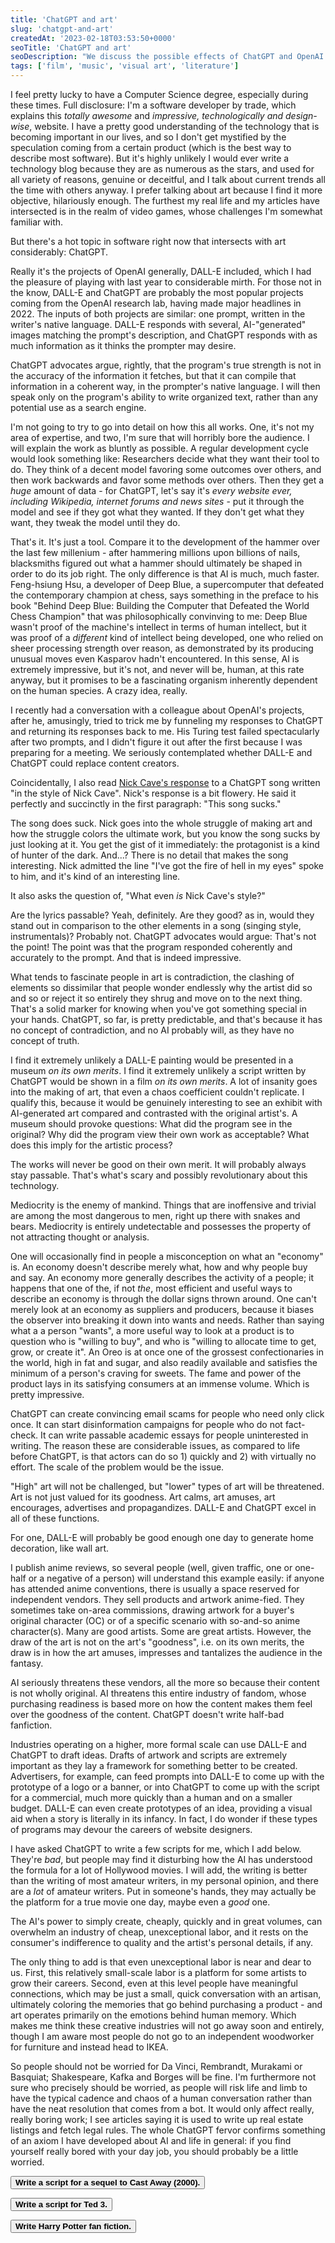 ```yaml
---
title: 'ChatGPT and art'
slug: 'chatgpt-and-art'
createdAt: '2023-02-18T03:53:50+0000'
seoTitle: 'ChatGPT and art'
seoDescription: "We discuss the possible effects of ChatGPT and OpenAI's other projects on art."
tags: ['film', 'music', 'visual art', 'literature']
---
```


I feel pretty lucky to have a Computer Science degree, especially during these times. Full disclosure: I'm a software developer by trade, which explains this _totally awesome_ and _impressive, technologically and design-wise_, website. I have a pretty good understanding of the technology that is becoming important in our lives, and so I don't get mystified by the speculation coming from a certain product (which is the best way to describe most software). But it's highly unlikely I would ever write a technology blog because they are as numerous as the stars, and used for all variety of reasons, genuine or deceitful, and I talk about current trends all the time with others anyway. I prefer talking about art because I find it more objective, hilariously enough. The furthest my real life and my articles have intersected is in the realm of video games, whose challenges I'm somewhat familiar with.

But there's a hot topic in software right now that intersects with art considerably: ChatGPT.

Really it's the projects of OpenAI generally, DALL-E included, which I had the pleasure of playing with last year to considerable mirth. For those not in the know, DALL-E and ChatGPT are probably the most popular projects coming from the OpenAI research lab, having made major headlines in 2022. The inputs of both projects are similar: one prompt, written in the writer's native language. DALL-E responds with several, AI-"generated" images matching the prompt's description, and ChatGPT responds with as much information as it thinks the prompter may desire.

ChatGPT advocates argue, rightly, that the program's true strength is not in the accuracy of the information it fetches, but that it can compile that information in a coherent way, in the prompter's native language. I will then speak only on the program's ability to write organized text, rather than any potential use as a search engine.

I'm not going to try to go into detail on how this all works. One, it's not my area of expertise, and two, I'm sure that will horribly bore the audience. I will explain the work as bluntly as possible. A regular development cycle would look something like: Researchers decide what they want their tool to do. They think of a decent model favoring some outcomes over others, and then work backwards and favor some methods over others. Then they get a _huge_ amount of data - for ChatGPT, let's say it's _every website ever, including Wikipedia, internet forums and news sites_ - put it through the model and see if they got what they wanted. If they don't get what they want, they tweak the model until they do.

That's it. It's just a tool. Compare it to the development of the hammer over the last few millenium - after hammering millions upon billions of nails, blacksmiths figured out what a hammer should ultimately be shaped in order to do its job right. The only difference is that AI is much, much faster. Feng-hsiung Hsu, a developer of Deep Blue, a supercomputer that defeated the contemporary champion at chess, says something in the preface to his book "Behind Deep Blue: Building the Computer that Defeated the World Chess Champion" that was philosophically convinving to me: Deep Blue wasn't proof of the machine's intellect in terms of human intellect, but it was proof of a _different_ kind of intellect being developed, one who relied on sheer processing strength over reason, as demonstrated by its producing unusual moves even Kasparov hadn't encountered. In this sense, AI is extremely impressive, but it's not, and never will be, human, at this rate anyway, but it promises to be a fascinating organism inherently dependent on the human species. A crazy idea, really.

I recently had a conversation with a colleague about OpenAI's projects, after he, amusingly, tried to trick me by funneling my responses to ChatGPT and returning its responses back to me. His Turing test failed spectacularly after two prompts, and I didn't figure it out after the first because I was preparing for a meeting. We seriously contemplated whether DALL-E and ChatGPT could replace content creators.

Coincidentally, I also read <a href="https://www.theredhandfiles.com/chat-gpt-what-do-you-think/" target="_blank" rel="noopener noreferrer">Nick Cave's response</a> to a ChatGPT song written "in the style of Nick Cave". Nick's response is a bit flowery. He said it perfectly and succinctly in the first paragraph: "This song sucks."

The song does suck. Nick goes into the whole struggle of making art and how the struggle colors the ultimate work, but you know the song sucks by just looking at it. You get the gist of it immediately: the protagonist is a kind of hunter of the dark. And...? There is no detail that makes the song interesting. Nick admitted the line "I've got the fire of hell in my eyes" spoke to him, and it's kind of an interesting line.

It also asks the question of, "What even _is_ Nick Cave's style?"

Are the lyrics passable? Yeah, definitely. Are they good? as in, would they stand out in comparison to the other elements in a song (singing style, instrumentals)? Probably not. ChatGPT advocates would argue: That's not the point! The point was that the program responded coherently and accurately to the prompt. And that is indeed impressive.

What tends to fascinate people in art is contradiction, the clashing of elements so dissimilar that people wonder endlessly why the artist did so and so or reject it so entirely they shrug and move on to the next thing. That's a solid marker for knowing when you've got something special in your hands. ChatGPT, so far, is pretty predictable, and that's because it has no concept of contradiction, and no AI probably will, as they have no concept of truth.

I find it extremely unlikely a DALL-E painting would be presented in a museum _on its own merits_. I find it extremely unlikely a script written by ChatGPT would be shown in a film _on its own merits_. A lot of insanity goes into the making of art, that even a chaos coefficient couldn't replicate. I qualify this, because it would be genuinely interesting to see an exhibit with AI-generated art compared and contrasted with the original artist's. A museum should provoke questions: What did the program see in the original? Why did the program view their own work as acceptable? What does this imply for the artistic process?

The works will never be good on their own merit. It will probably always stay passable. That's what's scary and possibly revolutionary about this technology.

Mediocrity is the enemy of mankind. Things that are inoffensive and trivial are among the most dangerous to men, right up there with snakes and bears. Mediocrity is entirely undetectable and possesses the property of not attracting thought or analysis.

One will occasionally find in people a misconception on what an "economy" is. An economy doesn't describe merely what, how and why people buy and say. An economy more generally describes the activity of a people; it happens that one of the, if not _the_, most efficient and useful ways to describe an economy is through the dollar signs thrown around. One can't merely look at an economy as suppliers and producers, because it biases the observer into breaking it down into wants and needs. Rather than saying what a a person "wants", a more useful way to look at a product is to question who is "willing to buy", and who is "willing to allocate time to get, grow, or create it". An Oreo is at once one of the grossest confectionaries in the world, high in fat and sugar, and also readily available and satisfies the minimum of a person's craving for sweets. The fame and power of the product lays in its satisfying consumers at an immense volume. Which is pretty impressive.

ChatGPT can create convincing email scams for people who need only click once. It can start disinformation campaigns for people who do not fact-check. It can write passable academic essays for people uninterested in writing. The reason these are considerable issues, as compared to life before ChatGPT, is that actors can do so 1) quickly and 2) with virtually no effort. The scale of the problem would be the issue.

"High" art will not be challenged, but "lower" types of art will be threatened. Art is not just valued for its goodness. Art calms, art amuses, art encourages, advertises and propagandizes. DALL-E and ChatGPT excel in all of these functions.

For one, DALL-E will probably be good enough one day to generate home decoration, like wall art.

I publish anime reviews, so several people (well, given traffic, one or one-half or a negative of a person) will understand this example easily: if anyone has attended anime conventions, there is usually a space reserved for independent vendors. They sell products and artwork anime-fied. They sometimes take on-area commissions, drawing artwork for a buyer's original character (OC) or of a specific scenario with so-and-so anime character(s). Many are good artists. Some are great artists. However, the draw of the art is not on the art's "goodness", i.e. on its own merits, the draw is in how the art amuses, impresses and tantalizes the audience in the fantasy.

AI seriously threatens these vendors, all the more so because their content is not wholly original. AI threatens this entire industry of fandom, whose purchasing readiness is based more on how the content makes them feel over the goodness of the content. ChatGPT doesn't write half-bad fanfiction.

Industries operating on a higher, more formal scale can use DALL-E and ChatGPT to draft ideas. Drafts of artwork and scripts are extremely important as they lay a framework for something better to be created. Advertisers, for example, can feed prompts into DALL-E to come up with the prototype of a logo or a banner, or into ChatGPT to come up with the script for a commercial, much more quickly than a human and on a smaller budget. DALL-E can even create prototypes of an idea, providing a visual aid when a story is literally in its infancy. In fact, I do wonder if these types of programs may devour the careers of website designers.

I have asked ChatGPT to write a few scripts for me, which I add below. They're _bad_, but people may find it disturbing how the AI has understood the formula for a lot of Hollywood movies. I will add, the writing is better than the writing of most amateur writers, in my personal opinion, and there are a _lot_ of amateur writers. Put in someone's hands, they may actually be the platform for a true movie one day, maybe even a _good_ one.

The AI's power to simply create, cheaply, quickly and in great volumes, can overwhelm an industry of cheap, unexceptional labor, and it rests on the consumer's indifference to quality and the artist's personal details, if any.

The only thing to add is that even unexceptional labor is near and dear to us. First, this relatively small-scale labor is a platform for some artists to grow their careers. Second, even at this level people have meaningful connections, which may be just a small, quick conversation with an artisan, ultimately coloring the memories that go behind purchasing a product - and art operates primarily on the emotions behind human memory. Which makes me think these creative industries will not go away soon and entirely, though I am aware most people do not go to an independent woodworker for furniture and instead head to IKEA.

So people should not be worried for Da Vinci, Rembrandt, Murakami or Basquiat; Shakespeare, Kafka and Borges will be fine. I'm furthermore not sure who precisely should be worried, as people will risk life and limb to have the typical cadence and chaos of a human conversation rather than have the neat resolution that comes from a bot. It would only affect really, really boring work; I see articles saying it is used to write up real estate listings and fetch legal rules. The whole ChatGPT fervor confirms something of an axiom I have developed about AI and life in general: if you find yourself really bored with your day job, you should probably be a little worried.

<style>
    .hide {
        display: none;
    }
</style>

<button><strong onclick="document.getElementById('cast-away-2-script').classList.toggle('hide')">Write a script for a sequel to Cast Away (2000).</strong></button>

<p id="cast-away-2-script" class="hide">
Title: Return to Isolation<br/><br/>
Fade in:<br/><br/>
INT. AIRPLANE - DAY<br/><br/>
We see a close-up of a hand, holding onto the armrest of an airplane seat. The hand is that of Chuck Noland, who we remember as the FedEx executive stranded on a deserted island in the previous film.<br/><br/>
Cut to:<br/><br/>
EXT. AIRPLANE - DAY<br/><br/>
The airplane flies over a vast ocean. Chuck gazes out the window, a look of longing in his eyes. He is returning to the place where he was once lost, but also found himself.<br/><br/>
Cut to:<br/><br/>
INT. AIRPLANE - DAY<br/><br/>
A stewardess approaches Chuck.<br/><br/>
Stewardess: Excuse me, sir. Can I get you anything?<br/><br/>
Chuck (lost in thought): No, thank you.<br/><br/>
Stewardess: Is everything okay?<br/><br/>
Chuck (sighs): I’m just returning to an old friend.<br/><br/>
Cut to:<br/><br/>
EXT. DESERTED ISLAND - DAY<br/><br/>
The airplane lands on the island, and Chuck disembarks. He looks around, taking in the familiar surroundings.<br/><br/>
Cut to:<br/><br/>
INT. CAVE - DAY<br/><br/>
Chuck enters the cave that he had once used as a shelter. He sees a piece of driftwood with the words “Wilson” carved into it, a nod to the volleyball that he had befriended and named Wilson during his time on the island.<br/><br/>
Chuck (whispering): Wilson, I’m back.<br/><br/>
Cut to:<br/><br/>
EXT. BEACH - DAY<br/><br/>
Chuck walks along the beach, revisiting the places where he spent his time on the island. He sees the spot where he built his fire, the tree where he carved his messages of hope, and the rock formations where he would sit and watch the sunset.<br/><br/>
Cut to:<br/><br/>
INT. CAVE - DAY<br/><br/>
Chuck sits in the cave, staring at the fire. He thinks about all the moments of hardship and triumph that he experienced on the island. He realizes that despite all the challenges he faced, he was able to find meaning and purpose in his life.<br/><br/>
Cut to:<br/><br/>
EXT. BEACH - DAY<br/><br/>
As Chuck stands on the beach, he hears a sound that he recognizes. He turns to see a FedEx plane flying overhead, and he knows that it is time for him to return to civilization.<br/><br/>
Cut to:<br/><br/>
INT. AIRPLANE - DAY<br/><br/>
As the airplane takes off, Chuck gazes out the window, a sense of peace in his heart. He knows that he has been forever changed by his time on the island, and that the lessons he learned there will stay with him for the rest of his life.<br/><br/>
Fade to black.<br/><br/>
The End.<br/><br/>
</p>

<button><strong onclick="document.getElementById('ted-3-script').classList.toggle('hide')">Write a script for Ted 3.</strong></button>

<p id="ted-3-script" class="hide">
Title: Ted 3: The Search for Fatherhood<br/><br/>
Fade in:<br/><br/>
INT. TED'S APARTMENT - DAY<br/><br/>
Ted, John, and Samantha are sitting on the couch, playing video games and drinking beer.<br/><br/>
TED<br/><br/>
(excitedly)<br/><br/>
Guys, I've got an idea! What if we go on a road trip to find my dad?<br/><br/>
JOHN<br/><br/>
(surprised)<br/><br/>
Your dad? I thought he died when you were a kid.<br/><br/>
TED<br/><br/>
(deflated)<br/><br/>
Yeah, that's what I thought too. But my mom just found an old letter he wrote to her before he died. It says he's actually alive and living in Florida.<br/><br/>
SAMANTHA<br/><br/>
(interested)<br/><br/>
Really? That's wild.<br/><br/>
JOHN<br/><br/>
(dubious)<br/><br/>
Are you sure this isn't just some crazy prank your mom is playing on you?<br/><br/>
TED<br/><br/>
(determined)<br/><br/>
I don't know, but I have to find out. Will you guys come with me?<br/><br/>
JOHN and SAMANTHA<br/><br/>
(in unison)<br/><br/>
Of course!<br/><br/>
Cut to:<br/><br/>
EXT. ROAD TRIP - DAY<br/><br/>
Ted, John, and Samantha are driving down the highway in a van, laughing and singing along to classic rock songs.<br/><br/>
Cut to:<br/><br/>
INT. FLORIDA MOTEL ROOM - DAY<br/><br/>
The trio have checked into a motel room and are sitting around a table, looking at a map and discussing their plan.<br/><br/>
TED<br/><br/>
(excitedly)<br/><br/>
According to the letter, my dad is living in a small town just a few hours from here.<br/><br/>
JOHN<br/><br/>
(skeptical)<br/><br/>
But how are we going to find him? There must be thousands of people living in that town.<br/><br/>
TED<br/><br/>
(determined)<br/><br/>
I don't know, but I'm not giving up until I find him.<br/><br/>
Cut to:<br/><br/>
INT. TOWN DINER - DAY<br/><br/>
Ted, John, and Samantha are sitting in a booth, drinking coffee and talking to the waitress.<br/><br/>
WAITRESS<br/><br/>
(sympathetically)<br/><br/>
Sorry, honey, I've never heard of anyone by that name living in this town.<br/><br/>
TED<br/><br/>
(disappointed)<br/><br/>
Thanks anyway.<br/><br/>
Just then, an old man walks into the diner and sits down at the counter.<br/><br/>
OLD MAN<br/><br/>
(excitedly)<br/><br/>
Hey, I couldn't help but overhear your conversation. That name you're looking for, it sounds familiar.<br/><br/>
TED<br/><br/>
(excitedly)<br/><br/>
Really? Do you know my dad?<br/><br/>
OLD MAN<br/><br/>
(smiling)<br/><br/>
I might. Why don't you come with me and I'll introduce you.<br/><br/>
Cut to:<br/><br/>
INT. OLD MAN'S HOUSE - DAY<br/><br/>
Ted, John, and Samantha follow the old man into his house. The old man leads them into a small room and points to a picture on the wall.<br/><br/>
OLD MAN<br/><br/>
(proudly)<br/><br/>
That's him, your dad.<br/><br/>
Ted approaches the picture and gasps in amazement.<br/><br/>
TED<br/><br/>
(tearfully)<br/><br/>
It's him. It's really him.<br/><br/>
The old man nods, a look of pride on his face.<br/><br/>
OLD MAN<br/><br/>
(tearfully)<br/><br/>
I've been taking care of him ever since he showed up here, lost and alone. I promised him I'd keep his whereabouts a secret until he was ready to be found.<br/><br/>
Ted turns to the old man, tears streaming down his face.<br/><br/>
The End.<br/><br/>
</p>

<button><strong onclick="document.getElementById('harry-potter-fanfic').classList.toggle('hide')">Write Harry Potter fan fiction.</strong></button>

<p id="harry-potter-fanfic" class="hide">
Harry Potter sat in his office at the Ministry of Magic, staring at a blank piece of parchment on his desk. It had been five years since the defeat of Voldemort, and he was now the Head of the Department of Magical Law Enforcement. The past few years had been challenging, as he worked to restore order and justice to the wizarding world.<br/><br/>
Suddenly, there was a knock on the door. Harry sighed, wondering who could possibly be disturbing him now. "Come in," he called out.<br/><br/>
The door opened, revealing a young witch. She was shaking and looked terrified. "Mr. Potter," she said, her voice trembling. "I need your help."<br/><br/>
Harry leaned forward, intrigued. "What seems to be the problem?"<br/><br/>
The witch took a deep breath and then blurted out her story. "There's a monster on the loose, Mr. Potter. It's attacking witches and wizards in the countryside, and no one knows how to stop it."<br/><br/>
Harry was on his feet in an instant. He grabbed his wand and headed for the door. "I'll take care of it," he said, determination in his voice.<br/><br/>
He Apparated to the site of the first attack, a small cottage on the edge of the Forbidden Forest. As he approached, he could hear the sounds of battle - spells being cast and creatures growling. Harry raised his wand and stepped inside.<br/><br/>
The scene that greeted him was one of chaos. A large, serpent-like monster was thrashing about, its jaws snapping as it tried to attack the defenders. Harry recognized the creature immediately - it was a Basilisk, one of the deadliest creatures in the wizarding world.<br/><br/>
He didn't hesitate. With a shout of "Avada Kedavra!", he sent a jet of green light towards the creature. The Basilisk roared in pain, but it didn't stop. Harry cast spell after spell, but the creature was too powerful.<br/><br/>
Just as he was about to give up, he heard a voice in his head. "Harry, it's me - Dumbledore. I have a plan, but you have to trust me."<br/><br/>
Harry nodded, even though he knew Dumbledore was long gone. He closed his eyes and concentrated, allowing himself to be guided by the voice in his head. When he opened his eyes again, he saw that the Basilisk was staring at him, its gaze locked onto his.<br/><br/>
And then, with a mighty roar, the Basilisk vanished, swallowed up by a vortex that seemed to come from nowhere. Harry stood there, stunned, as the voice in his head chuckled.<br/><br/>
"Well done, Harry. The Basilisk is gone, but there will always be more dangers in the wizarding world. You must always be ready to face them, no matter what."<br/><br/>
Harry nodded, smiling. He knew that as long as he had the memories of his friends and mentors, he would never be alone. And with that, he turned and walked back into the sunlight, ready for whatever lay ahead.<br/><br/>
</p>
